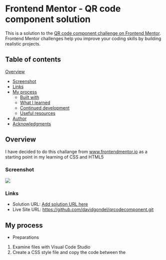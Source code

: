 # Frontend Mentor - QR code component solution

This is a solution to the [QR code component challenge on Frontend Mentor](https://www.frontendmentor.io/challenges/qr-code-component-iux_sIO_H). Frontend Mentor challenges help you improve your coding skills by building realistic projects. 

## Table of contents

[Overview](#overview)
  - [Screenshot](#screenshot)
  - [Links](#links)
- [My process](#my-process)
  - [Built with](#built-with)
  - [What I learned](#what-i-learned)
  - [Continued development](#continued-development)
  - [Useful resources](#useful-resources)
- [Author](#author)
- [Acknowledgments](#acknowledgments)

## Overview
I have decided to do this challange from www.frontendmentor.io as a starting point in my learning of CSS and HTML5

### Screenshot

![](./images/screenshot.jpg)

### Links

- Solution URL: [Add solution URL here](https://your-solution-url.com)
- Live Site URL: https://github.com/davidgondel/qrcodecomponent.git

## My process
- Preparations
1) Examine files with Visual Code Studio
2) Create a CSS style file and copy the code between the <style> tags in the index file
3) Download the font provided in the style-guide.md and include the @import in the css file


-Developement
1) HTML
  - Two <div> containers, a main one and the other for the image
  - One <h1> title
  - One descriptive parragraph
  

2) CSS
 - Reset margins and paddings con *
 - Create color variables with :root
 - Give style to all of these sections: body, main-container, img-container, imagen, encabezado y parrafo

### Built with

- Semantic HTML5 markup
- CSS custom properties


### What I learned

- To make a Frontendmentor project from scratch
- To use Github
- The use of external Google fonts
- The use of variables in CSS (in this case storing the colors used in the challange)
- To use <div> with classes "main-container" and "img-container"
- To include an image in the <div class="img-container"> through the css file using background-image:url(image path); and background-size:cover;
- The use of margins and paddings


### Continued development

- The use of margins and paddings

### Useful resources

- An explained solution to this challenge can be found here: https://www.youtube.com/watch?v=aKPbty7fV9s&list=PLJubkp8BnTJswvyI9GZN9AEb87D1PSKKL&index=13

## Author
- Github - [@davidgondel] (https://github.com/davidgondel)
- Frontend Mentor - [@davidgondel](https://www.frontendmentor.io/profile/davidgondel)


## Acknowledgments

I would like to acknowledge Frontendmentor for publishing this challenge and CodingTube for explaining a possible solution to it. 
